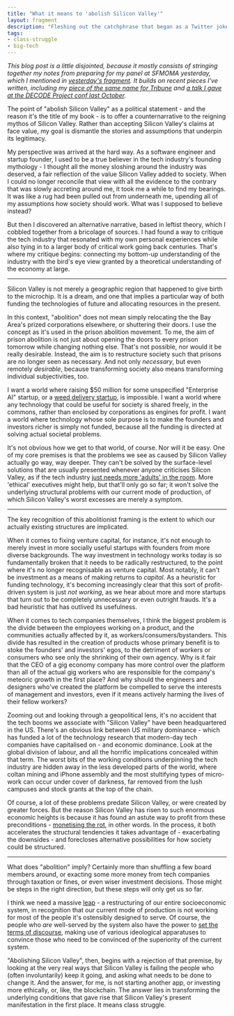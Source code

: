 ```yaml
---
title: "What it means to 'abolish Silicon Valley'"
layout: fragment
description: "Fleshing out the catchphrase that began as a Twitter joke but has since become part of my larger political project."
tags:
- class-struggle
- big-tech
---
```


_This blog post is a little disjointed, because it mostly consists of stringing together my notes from preparing for my panel at SFMOMA yesterday, which I mentioned in [yesterday's fragment](/posts/fragments-47). It builds on recent pieces I've written, including my [piece of the same name for Tribune](https://tribunemag.co.uk/2019/01/abolish-silicon-valley) and [a talk I gave at the DECODE Project conf last October](https://newsocialist.org.uk/beyond-taming-the-tech-giants/)._

The point of "abolish Silicon Valley" as a political statement - and the reason it's the title of my book - is to offer a counternarrative to the reigning mythos of Silicon Valley. Rather than accepting Silicon Valley's claims at face value, my goal is dismantle the stories and assumptions that underpin its legitimacy.

My perspective was arrived at the hard way. As a software engineer and startup founder, I used to be a true believer in the tech industry's founding mythology - I thought all the money sloshing around the industry was deserved, a fair reflection of the value Silicon Valley added to society. When I could no longer reconcile that view with all the evidence to the contrary that was slowly accreting around me, it took me a while to find my bearings. It was like a rug had been pulled out from underneath me, upending all of my assumptions how society should work. What was I supposed to believe instead?

But then I discovered an alternative narrative, based in leftist theory, which I cobbled together from a bricolage of sources. I had found a way to critique the tech industry that resonated with my own personal experiences while also tying in to a larger body of critical work going back centuries. That's where my critique begins: connecting my bottom-up understanding of the industry with the bird's eye view granted by a theoretical understanding of the economy at large.

***

Silicon Valley is not merely a geographic region that happened to give birth to the microchip. It is a dream, and one that implies a particular way of both funding the technologies of future and allocating resources in the present.

In this context, "abolition" does not mean simply relocating the the Bay Area's prized corporations elsewhere, or shuttering their doors. I use the concept as it's used in the prison abolition movement. To me, the aim of prison abolition is not just about opening the doors to every prison tomorrow while changing nothing else. That's not possible, nor would it be really desirable. Instead, the aim is to restructure society such that prisons are no longer seen as necessary. And not only _necessary_, but even remotely _desirable_, because transforming society also means transforming individual subjectivities, too.

I want a world where raising $50 million for some unspecified "Enterprise AI" startup, or a [weed delivery startup](https://cannabisnow.com/eaze-the-billion-dollar-maybe/), is impossible. I want a world where any technology that could be useful for society is shared freely, in the commons, rather than enclosed by corporations as engines for profit. I want a world where technology whose sole purpose is to make the founders and investors richer is simply not funded, because all the funding is directed at solving actual societal problems.

It's not obvious how we get to that world, of course. Nor will it be easy. One of my core premises is that the problems we see as caused by Silicon Valley actually go way, way deeper. They can't be solved by the surface-level solutions that are usually presented whenever anyone criticises Silicon Valley, as if the tech industry [just needs more 'adults' in the room](https://www.nytimes.com/2018/10/21/opinion/who-will-teach-silicon-valley-to-be-ethical.html). More 'ethical' executives might help, but that'll only go so far; it won't solve the underlying structural problems with our current mode of production, of which Silicon Valley's worst excesses are merely a symptom.

***

The key recognition of this abolitionist framing is the extent to which our actually existing structures are implicated.

When it comes to fixing venture capital, for instance, it's not enough to merely invest in more socially useful startups with founders from more diverse backgrounds. The way investment in technology works today is so fundamentally broken that it needs to be radically restructured, to the point where it's no longer recognisable as venture capital. Most notably, it can't be investment as a means of making returns to _capital_. As a heuristic for funding technology, it's becoming increasingly clear that this sort of profit-driven system is just _not working_, as we hear about more and more startups that turn out to be completely unnecessary or even outright frauds. It's a bad heuristic that has outlived its usefulness.

When it comes to tech companies themselves, I think the biggest problem is the divide between the employees working on a product, and the communities actually affected by it, as workers/consumers/bystanders. This divide has resulted in the creation of products whose primary benefit is to stoke the founders' and investors' egos, to the detriment of workers or consumers who see only the shrinking of their own agency. Why is it fair that the CEO of a gig economy company has more control over the platform than all of the actual gig workers who are responsible for the company's meteoric growth in the first place? And why should the engineers and designers who've created the platform be compelled to serve the interests of management and investors, even if it means actively harming the lives of their fellow workers?

Zooming out and looking through a geopolitical lens, it's no accident that the tech booms we associate with "Silicon Valley" have been headquartered in the US. There's an obvious link between US military dominance - which has funded a lot of the technology research that modern-day tech companies have capitalised on - and economic dominance. Look at the global division of labour, and all the horrific implications concealed within that term. The worst bits of the working conditions underpinning the tech industry are hidden away in the less developed parts of the world, where coltan mining and iPhone assembly and the most stultifying types of micro-work can occur under cover of darkness, far removed from the lush campuses and stock grants at the top of the chain.

Of course, a lot of these problems predate Silicon Valley, or were created by greater forces. But the reason Silicon Valley has risen to such enormous economic heights is because it has found an astute way to profit from these preconditions - [monetising the rot](https://twitter.com/trillburne/status/750721471157198848), in other words. In the process, it both accelerates the structural tendencies it takes advantage of - exacerbating the downsides - and forecloses alternative possibilities for how society could be structured.

***

What does "abolition" imply? Certainly more than shuffling a few board members around, or exacting some more money from tech companies through taxation or fines, or even wiser investment decisions. Those might be steps in the right direction, but these steps will only get us so far.

I think we need a massive [leap](/posts/fragments-36) - a restructuring of our entire socioeconomic system, in recognition that our current mode of production is not working for most of the people it's ostensibly designed to serve. Of course, the people who _are_ well-served by the system also have the power to [set the terms of discourse](/posts/fragments-5), making use of various ideological apparatuses to convince those who need to be convinced of the superiority of the current system.

"Abolishing Silicon Valley", then, begins with a rejection of that premise, by looking at the very real ways that Silicon Valley is failing the people who (often involuntarily) keep it going, and asking what needs to be done to change it. And the answer, for me, is not starting another app, or investing more ethically, or, like, the blockchain. The answer lies in transforming the underlying conditions that gave rise that Silicon Valley's present manifestation in the first place. It means class struggle.
